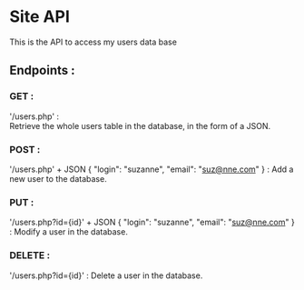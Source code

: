 # Site API
This is the API to access my users data base

## Endpoints :

### GET :

'/users.php' :  
        Retrieve the whole users table in the database, in the form of a JSON.

### POST :

'/users.php' + JSON { "login": "suzanne", "email": "suz@nne.com" } :
        Add a new user to the database.

### PUT :

'/users.php?id={id}' + JSON { "login": "suzanne", "email": "suz@nne.com" } :
        Modify a user in the database.

### DELETE :

'/users.php?id={id}' :
        Delete a user in the database.